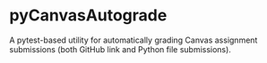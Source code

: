 # pyCanvasAutograde
A pytest-based utility for automatically grading Canvas assignment submissions (both GitHub link and Python file submissions).

